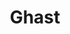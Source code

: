 ---
title: "Ghast"
draft: false
category: "High Performance"
weight: 3

product:
  id: "ghast"
  name: "Ghast"
  price: "25.20"

  customFields:
    - name: "RAM"
      type: "readonly"
      value: "6 GiB"

    - name: "STORAGE"
      type: "readonly"
      value: "60 GiB"

    - name: "nodemodel"
      type: "hidden"
      value: "m3"

    - name: "DATABASES"
      type: "readonly"
      value: 8

    - name: "SNAPSHOTS"
      type: "readonly"
      value: 25
      
    - name: "PANEL USERS"
      type: "readonly"
      value: 50
      
    - name: "SERVER TYPE"
      options: "vanilla|paper|fabric|spongevanilla|forge"


  selectedPlan: "monthly-plan"

  availablePlans:
    - id: "monthly-plan"
      name: "Monthly Subscription"
      frequency: "monthly"
      interval: 1
      itemPrice: 25.20
---